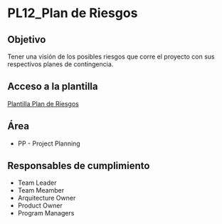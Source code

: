 # PL12_Plan de Riesgos

## Objetivo
Tener una visión de los posibles riesgos que corre el proyecto con sus respectivos planes de contingencia.

## Acceso a la plantilla 
[Plantilla Plan de Riesgos](https://docs.google.com/spreadsheets/d/1ICwEnZQ2wMSXm05A6fqbacDjuaPtLqyJbsWqbz43090/edit?usp=sharing)

## Área
* PP - Project Planning 

## Responsables de cumplimiento
* Team Leader
* Team Meamber
* Arquitecture Owner
* Product Owner
* Program Managers
